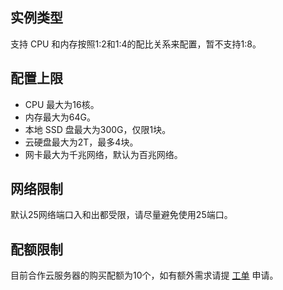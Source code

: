 ## 实例类型

支持 CPU 和内存按照1:2和1:4的配比关系来配置，暂不支持1:8。

## 配置上限

- CPU 最大为16核。
- 内存最大为64G。
- 本地 SSD 盘最大为300G，仅限1块。
- 云硬盘最大为2T，最多4块。
- 网卡最大为千兆网络，默认为百兆网络。

## 网络限制

默认25网络端口入和出都受限，请尽量避免使用25端口。

## 配额限制

目前合作云服务器的购买配额为10个，如有额外需求请提 [工单](http://console.cloud.tencent.com/ticket) 申请。
